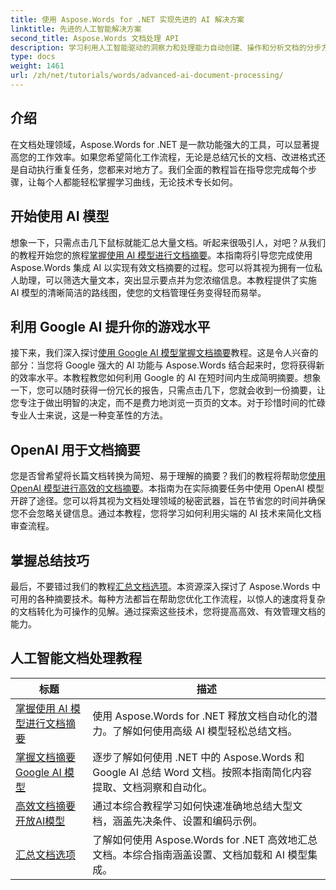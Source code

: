 ```yaml
---
title: 使用 Aspose.Words for .NET 实现先进的 AI 解决方案
linktitle: 先进的人工智能解决方案
second_title: Aspose.Words 文档处理 API
description: 学习利用人工智能驱动的洞察力和处理能力自动创建、操作和分析文档的分步方法。
type: docs
weight: 1461
url: /zh/net/tutorials/words/advanced-ai-document-processing/
---
```

## 介绍

在文档处理领域，Aspose.Words for .NET 是一款功能强大的工具，可以显著提高您的工作效率。如果您希望简化工作流程，无论是总结冗长的文档、改进格式还是自动执行重复任务，您都来对地方了。我们全面的教程旨在指导您完成每个步骤，让每个人都能轻松掌握学习曲线，无论技术专长如何。

## 开始使用 AI 模型

想象一下，只需点击几下鼠标就能汇总大量文档。听起来很吸引人，对吧？从我们的教程开始您的旅程[掌握使用 AI 模型进行文档摘要](./mastering-document-summarization-ai-model/)。本指南将引导您完成使用 Aspose.Words 集成 AI 以实现有效文档摘要的过程。您可以将其视为拥有一位私人助理，可以筛选大量文本，突出显示要点并为您浓缩信息。本教程提供了实施 AI 模型的清晰简洁的路线图，使您的文档管理任务变得轻而易举。

## 利用 Google AI 提升你的游戏水平

接下来，我们深入探讨[使用 Google AI 模型掌握文档摘要](./mastering-document-summarization-google-ai-model/)教程。这是令人兴奋的部分：当您将 Google 强大的 AI 功能与 Aspose.Words 结合起来时，您将获得新的效率水平。本教程教您如何利用 Google 的 AI 在短时间内生成简明摘要。想象一下，您可以随时获得一份冗长的报告，只需点击几下，您就会收到一份摘要，让您专注于做出明智的决定，而不是费力地浏览一页页的文本。对于珍惜时间的忙碌专业人士来说，这是一种变革性的方法。

## OpenAI 用于文档摘要

您是否曾希望将长篇文档转换为简短、易于理解的摘要？我们的教程将帮助您[使用 OpenAI 模型进行高效的文档摘要](./efficient-document-summarization-openai-model/)。本指南为在实际摘要任务中使用 OpenAI 模型开辟了途径。您可以将其视为文档处理领域的秘密武器，旨在节省您的时间并确保您不会忽略关键信息。通过本教程，您将学习如何利用尖端的 AI 技术来简化文档审查流程。

## 掌握总结技巧

最后，不要错过我们的教程[汇总文档选项](./summarize-documents-options/)。本资源深入探讨了 Aspose.Words 中可用的各种摘要技术。每种方法都旨在帮助您优化工作流程，以惊人的速度将复杂的文档转化为可操作的见解。通过探索这些技术，您将提高高效、有效管理文档的能力。

 ## 人工智能文档处理教程
| 标题 | 描述 |
| --- | --- |
| [掌握使用 AI 模型进行文档摘要](./mastering-document-summarization-ai-model/) | 使用 Aspose.Words for .NET 释放文档自动化的潜力。了解如何使用高级 AI 模型轻松总结文档。 |
| [掌握文档摘要 Google AI 模型](./mastering-document-summarization-google-ai-model/) | 逐步了解如何使用 .NET 中的 Aspose.Words 和 Google AI 总结 Word 文档。按照本指南简化内容提取、文档洞察和自动化。 |
| [高效文档摘要开放AI模型](./efficient-document-summarization-openai-model/) | 通过本综合教程学习如何快速准确地总结大型文档，涵盖先决条件、设置和编码示例。 |
| [汇总文档选项](./summarize-documents-options/) | 了解如何使用 Aspose.Words for .NET 高效地汇总文档。本综合指南涵盖设置、文档加载和 AI 模型集成。 |